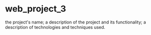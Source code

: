 # web_project_3
the project's name;
a description of the project and its functionality;
a description of technologies and techniques used.